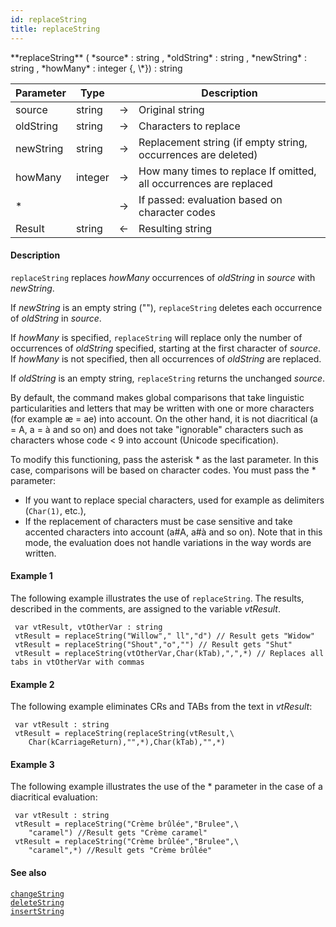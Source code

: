 ```yaml
---
id: replaceString
title: replaceString
---
```


<!-- REF #_command_.replaceString.Syntax -->**replaceString** ( *source* : string , *oldString* : string , *newString* : string , *howMany* : integer {, \*}) : string<!-- END REF -->


<!-- REF #_command_.replaceString.Params -->
|Parameter|Type||Description|
|---------|--- |:---:|------|
|source|string|->|Original string|
|oldString|string|->|Characters to replace|
|newString|string|->|Replacement string (if empty string, occurrences are deleted)|
|howMany|integer|->|How many times to replace If omitted, all occurrences are replaced|
|*||->|If passed: evaluation based on character codes|
|Result|string|<-|Resulting string|
<!-- END REF -->

#### Description

`replaceString` <!-- REF #_command_.replaceString.Summary -->replaces *howMany* occurrences of *oldString* in *source* with *newString*<!-- END REF -->.

If *newString* is an empty string (""), `replaceString` deletes each occurrence of *oldString* in *source*.

If *howMany* is specified, `replaceString` will replace only the number of occurrences of *oldString* specified, starting at the first character of *source*. If *howMany* is not specified, then all occurrences of *oldString* are replaced.

If *oldString* is an empty string, `replaceString` returns the unchanged *source*.

By default, the command makes global comparisons that take linguistic particularities and letters that may be written with one or more characters (for example æ = ae) into account. On the other hand, it is not diacritical (a = A, a = à and so on) and does not take "ignorable" characters such as characters whose code < 9 into account (Unicode specification).

To modify this functioning, pass the asterisk * as the last parameter. In this case, comparisons will be based on character codes. You must pass the * parameter:

* If you want to replace special characters, used for example as delimiters (`Char(1)`, etc.),
* If the replacement of characters must be case sensitive and take accented characters into account (a#A, a#à and so on).
Note that in this mode, the evaluation does not handle variations in the way words are written.

#### Example 1

The following example illustrates the use of `replaceString`. The results, described in the comments, are assigned to the variable *vtResult*.

```qs
 var vtResult, vtOtherVar : string
 vtResult = replaceString("Willow"," ll","d") // Result gets "Widow"
 vtResult = replaceString("Shout","o","") // Result gets "Shut"
 vtResult = replaceString(vtOtherVar,Char(kTab),",",*) // Replaces all tabs in vtOtherVar with commas

```

#### Example 2

The following example eliminates CRs and TABs from the text in *vtResult*:

```qs
 var vtResult : string
 vtResult = replaceString(replaceString(vtResult,\
 	Char(kCarriageReturn),"",*),Char(kTab),"",*)

```

#### Example 3

The following example illustrates the use of the * parameter in the case of a diacritical evaluation:

```qs
 var vtResult : string
 vtResult = replaceString("Crème brûlée","Brulee",\
 	"caramel") //Result gets "Crème caramel"
 vtResult = replaceString("Crème brûlée","Brulee",\
 	"caramel",*) //Result gets "Crème brûlée"

```

#### See also

[`changeString`](#changestring)<br/>
[`deleteString`](#deletestring)<br/>
[`insertString`](#insertstring)
